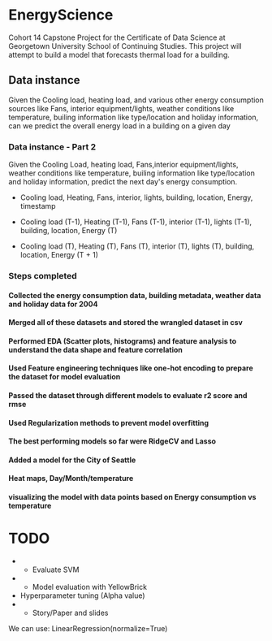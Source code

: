 # EnergyScience
Cohort 14 Capstone Project for the Certificate of Data Science at Georgetown University School of Continuing Studies.
This project will attempt to build a model that forecasts thermal load for a building.

## Data instance
Given the Cooling load, heating load, and various other energy consumption sources like Fans, interior equipment/lights, weather conditions like temperature, builing information like type/location and holiday information, can we predict the overall energy load in a building on a given day

### Data instance - Part 2
Given the Cooling Load, heating load, Fans,interior equipment/lights, weather conditions like temperature, builing information like type/location and holiday information, predict the next day's energy consumption.


- Cooling load, Heating, Fans, interior, lights, building, location, Energy, timestamp

- Cooling load (T-1), Heating (T-1), Fans (T-1), interior (T-1), lights (T-1), building, location, Energy (T)

- Cooling load (T), Heating (T), Fans (T), interior (T), lights (T), building, location, Energy (T + 1)

### Steps completed
#### Collected the energy consumption data, building metadata, weather data and holiday data for 2004
#### Merged all of these datasets and stored the wrangled dataset in csv
#### Performed EDA (Scatter plots, histograms) and feature analysis to understand the data shape and feature correlation
#### Used Feature engineering techniques like one-hot encoding to prepare the dataset for model evaluation
#### Passed the dataset through different models to evaluate r2 score and rmse
#### Used Regularization methods to prevent model overfitting
#### The best performing models so far were RidgeCV and Lasso
#### Added a model for the City of Seattle
#### Heat maps, Day/Month/temperature
#### visualizing the model with data points based on Energy consumption vs temperature

# TODO
- * Evaluate SVM
- * Model evaluation with YellowBrick
- Hyperparameter tuning (Alpha value)
- * Story/Paper and slides

We can use:
LinearRegression(normalize=True)

